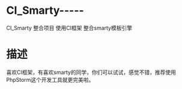CI_Smarty-----
==============

CI_Smarty 整合项目 使用CI框架 整合smarty模板引擎

描述
=============
喜欢CI框架，有喜欢smarty的同学，你们可以试试，感觉不错，推荐使用PhpStorm这个开发工具就更完美啦。
